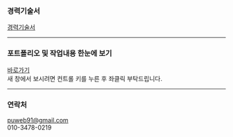 ### 경력기술서

<a href="https://github.com/puweb91/portfolio/blob/main/%EA%B2%BD%EB%A0%A5%EA%B8%B0%EC%88%A0%EC%84%9C_%EC%A0%95%ED%83%9C%EC%88%98.pdf" download>경력기술서</a>

---

### 포트폴리오 및 작업내용 한눈에 보기

<a href="https://puweb91.github.io/portfolio/index.html" rel="noopener" target="_blank">바로가기</a><br>
새 창에서 보시려면 컨트롤 키를 누른 후 좌클릭 부탁드립니다.

---

### 연락처

puweb91@gmail.com<br>
010-3478-0219
